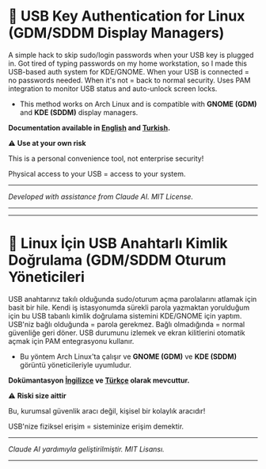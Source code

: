 # 🔐 USB Key Authentication for Linux (GDM/SDDM Display Managers)

A simple hack to skip sudo/login passwords when your USB key is plugged in. Got tired of typing passwords on my home workstation, so I made this USB-based auth system for KDE/GNOME. When your USB is connected = no passwords needed. When it's not = back to normal security. Uses PAM integration to monitor USB status and auto-unlock screen locks.

* This method works on Arch Linux and is compatible with **GNOME (GDM)** and **KDE (SDDM)** display managers.

**Documentation available in [English](guide-en.md) and [Turkish](guide-tr.md).** 

⚠️ **Use at your own risk**

This is a personal convenience tool, not enterprise security! 

Physical access to your USB = access to your system.

---

*Developed with assistance from Claude AI. MIT License.*

---

---

# 🔐 Linux İçin USB Anahtarlı Kimlik Doğrulama (GDM/SDDM Oturum Yöneticileri

USB anahtarınız takılı olduğunda sudo/oturum açma parolalarını atlamak için basit bir hile. Kendi iş istasyonumda sürekli parola yazmaktan yorulduğum için bu USB tabanlı kimlik doğrulama sistemini KDE/GNOME için yaptım. USB'niz bağlı olduğunda = parola gerekmez. Bağlı olmadığında = normal güvenliğe geri döner. USB durumunu izlemek ve ekran kilitlerini otomatik açmak için PAM entegrasyonu kullanır.

* Bu yöntem Arch Linux'ta çalışır ve **GNOME (GDM)** ve **KDE (SDDM)** görüntü yöneticileriyle uyumludur.

**Dokümantasyon [İngilizce](guide-en.md) ve [Türkçe](guide-tr.md) olarak mevcuttur.**

⚠️ **Riski size aittir**

Bu, kurumsal güvenlik aracı değil, kişisel bir kolaylık aracıdır!

USB'nize fiziksel erişim = sisteminize erişim demektir.

---

*Claude AI yardımıyla geliştirilmiştir. MIT Lisansı.*

---

